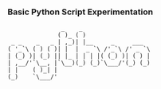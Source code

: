 ### Basic Python Script Experimentation




```
               _    _
              ( )_ ( )
 _ _    _   _ | ,_)| |__     _     ___
( '_`\ ( ) ( )| |  |  _ `\ /'_`\ /' _ `\
| (_) )| (_) || |_ | | | |( (_) )| ( ) |
| ,__/'`\__, |`\__)(_) (_)`\___/'(_) (_)
| |    ( )_| |
(_)    `\___/'



```
